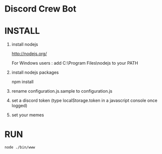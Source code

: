 Discord Crew Bot
=============================


INSTALL
=============================

1) install nodejs

	http://nodejs.org/

	For Windows users : add C:\Program Files\nodejs to your PATH



2) install nodejs packages

	npm install



4) rename configuration.js.sample to configuration.js



5) set a discord token (type localStorage.token in a javascript console once logged)



6) set your memes


RUN
=============================

	node ./bin/www
